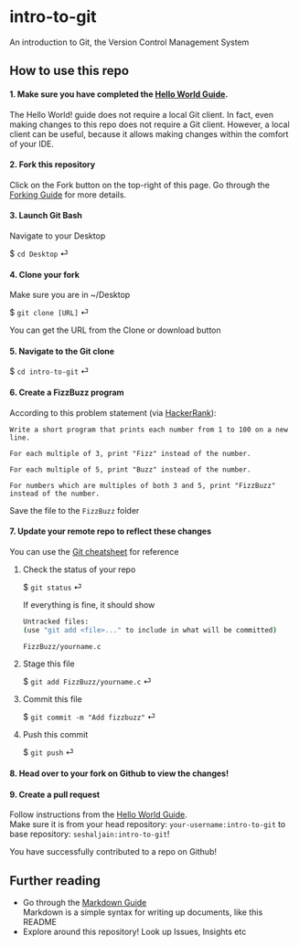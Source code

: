 # intro-to-git
An introduction to Git, the Version Control Management System

## How to use this repo

#### 1. Make sure you have completed the [Hello World Guide](https://guides.github.com/activities/hello-world/).

The Hello World! guide does not require a local Git client. In fact, even making changes to this repo does not require a Git client. However, a local client can be useful, because it allows making changes within the comfort of your IDE.

#### 2. Fork this repository

Click on the Fork button on the top-right of this page. Go through the [Forking Guide](https://guides.github.com/activities/forking/) for more details.

#### 3. Launch Git Bash

Navigate to your Desktop

$ `cd Desktop` ⏎ 

#### 4. Clone your fork

Make sure you are in ~/Desktop

$ `git clone [URL]` ⏎

You can get the URL from the Clone or download button

#### 5. Navigate to the Git clone

$ `cd intro-to-git` ⏎

#### 6. Create a FizzBuzz program
According to this problem statement (via [HackerRank](https://www.hackerrank.com/challenges/fizzbuzz/problem)):

```
Write a short program that prints each number from 1 to 100 on a new line. 

For each multiple of 3, print "Fizz" instead of the number. 

For each multiple of 5, print "Buzz" instead of the number. 

For numbers which are multiples of both 3 and 5, print "FizzBuzz" instead of the number.
```

Save the file to the `FizzBuzz` folder

#### 7. Update your remote repo to reflect these changes

You can use the [Git cheatsheet](https://education.github.com/git-cheat-sheet-education.pdf) for reference

1. Check the status of your repo

    $ `git status` ⏎

    If everything is fine, it should show 

    ```bash
    Untracked files:
    (use "git add <file>..." to include in what will be committed)

    FizzBuzz/yourname.c
    ```

2. Stage this file

    $ `git add FizzBuzz/yourname.c` ⏎

3. Commit this file

    $ `git commit -m "Add fizzbuzz"` ⏎

4. Push this commit

    $ `git push` ⏎


#### 8. Head over to your fork on Github to view the changes!

#### 9. Create a pull request

Follow instructions from the [Hello World Guide](https://guides.github.com/activities/hello-world/#pr).  
Make sure it is from your head repository: `your-username:intro-to-git` to base repository: `seshaljain:intro-to-git`!

You have successfully contributed to a repo on Github!

## Further reading

- Go through the [Markdown Guide](https://guides.github.com/features/mastering-markdown/)  
    Markdown is a simple syntax for writing up documents, like this README
- Explore around this repository! Look up Issues, Insights etc